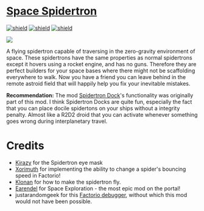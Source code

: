 # [Space Spidertron](https://mods.factorio.com/mod/space-spidertron)

[![shield](https://img.shields.io/badge/Ko--fi-Donate%20-hotpink?logo=kofi&logoColor=white)](https://ko-fi.com/stringweasel) [![shield](https://img.shields.io/badge/dynamic/json?color=orange&label=Factorio&query=downloads_count&suffix=%20downloads&url=https%3A%2F%2Fmods.factorio.com%2Fapi%2Fmods%2Fspace-spidertron)](https://mods.factorio.com/mod/space-spidertron) [![shield](https://img.shields.io/badge/Crowdin-Translate-brightgreen)](https://crowdin.com/project/factorio-mods-localization)

![](https://raw.githubusercontent.com/heinwessels/factorio-space-spidertron/main/mod-page/infographic.png)

A flying spidertron capable of traversing in the zero-gravity environment of space. These spidertrons have the same properties as normal spidertrons except it hovers using a rocket engine, and has no guns. Therefore they are perfect builders for your space bases where there might not be scaffolding everywhere to walk. Now you have a friend you can leave behind in the remote astroid field that will happily help you fix your inevitable mistakes.

**Recommendation:** The mod [Spidertron Dock](https://mods.factorio.com/mod/spidertron-dock)'s functionality was originally part of this mod. I think Spidertron Docks are quite fun, especially the fact that you can place docile spidertons on your ships without a integrity penalty. Almost like a R2D2 droid that you can activate whenever something goes wrong during interplanetary travel.

# Credits
- [Kirazy](https://mods.factorio.com/user/Kirazy) for the Spidertron eye mask
- [Xorimuth](https://mods.factorio.com/user/Xorimuth) for implementing the ability to change a spider's bouncing speed in Factorio!
- [Klonan](https://mods.factorio.com/mod/Companion_Drones) for how to make the spidertron fly.
- [Earendel](https://mods.factorio.com/user/Earendel) for Space Exploration - the most epic mod on the portal!
- justarandomgeek for this [Factorio debugger](https://marketplace.visualstudio.com/items?itemName=justarandomgeek.factoriomod-debug), without which this mod would not have been possible.